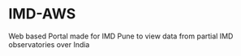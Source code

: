 # IMD-AWS
Web based Portal made for IMD Pune to view data from partial IMD observatories over India
